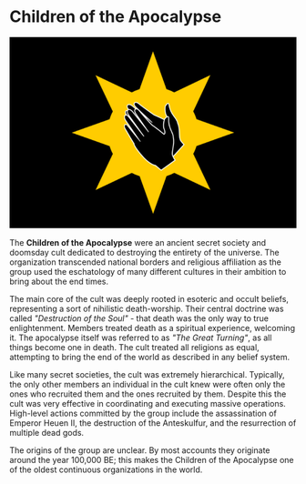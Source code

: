 # Children of the Apocalypse

[![](https://raw.githubusercontent.com/lel-rc/Ornia-Wiki/master/assets/resized/childrenoftheapocalypse_RESIZED.jpg)](https://raw.githubusercontent.com/lel-rc/Ornia-Wiki/master/assets/childrenoftheapocalypse.png)

The **Children of the Apocalypse** were an ancient secret society and doomsday cult dedicated to destroying the entirety of the universe. The organization transcended national borders and religious affiliation as the group used the eschatology of many different cultures in their ambition to bring about the end times.

The main core of the cult was deeply rooted in esoteric and occult beliefs, representing a sort of nihilistic death-worship. Their central doctrine was called *"Destruction of the Soul"* - that death was the only way to true enlightenment. Members treated death as a spiritual experience, welcoming it. The apocalypse itself was referred to as *"The Great Turning"*, as all things become one in death. The cult treated all religions as equal, attempting to bring the end of the world as described in any belief system.

Like many secret societies, the cult was extremely hierarchical. Typically, the only other members an individual in the cult knew were often only the ones who recruited them and the ones recruited by them. Despite this the cult was very effective in coordinating and executing massive operations. High-level actions committed by the group include the assassination of Emperor Heuen II, the destruction of the Anteskulfur, and the resurrection of multiple dead gods.

The origins of the group are unclear. By most accounts they originate around the year 100,000 BE; this makes the Children of the Apocalypse one of the oldest continuous organizations in the world. 